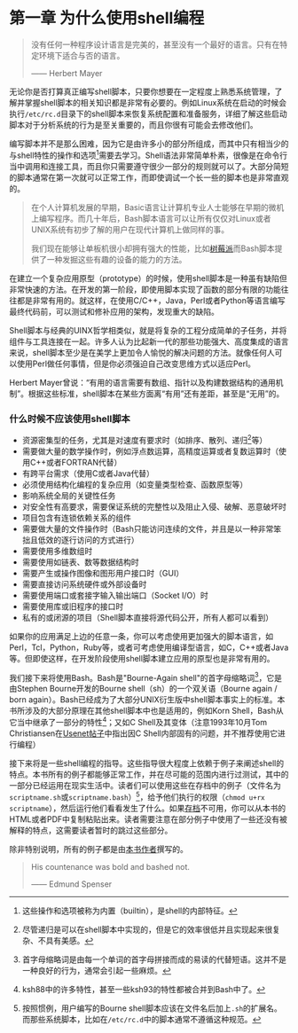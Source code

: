 # 第一章 为什么使用shell编程
> 没有任何一种程序设计语言是完美的，甚至没有一个最好的语言。只有在特定环境下适合与否的语言。
>
> —— Herbert Mayer

无论你是否打算真正编写shell脚本，只要你想要在一定程度上熟悉系统管理，了解并掌握shell脚本的相关知识都是非常有必要的。例如Linux系统在启动的时候会执行`/etc/rc.d`目录下的shell脚本来恢复系统配置和准备服务，详细了解这些启动脚本对于分析系统的行为是至关重要的，而且你很有可能会去修改他们。

编写脚本并不是那么困难，因为它是由许多小的部分所组成，而其中只有相当少的与shell特性的操作和选项[^1]需要去学习。Shell语法非常简单朴素，很像是在命令行当中调用和连接工具，而且你只需要遵守很少一部分的规则就可以了。大部分简短的脚本通常在第一次就可以正常工作，而即使调试一个长一些的脚本也是非常直观的。

> 在个人计算机发展的早期，Basic语言让计算机专业人士能够在早期的微机上编写程序。而几十年后，Bash脚本语言可以让所有仅仅对Linux或者UNIX系统有初步了解的用户在现代计算机上做同样的事。
> 
> 我们现在能够让单板机很小却拥有强大的性能，比如[树莓派](http://www.raspberrypi.org/)而Bash脚本提供了一种发掘这些有趣的设备的能力的方法。

在建立一个复杂应用原型（prototype）的时候，使用shell脚本是一种虽有缺陷但非常快速的方法。在开发的第一阶段，即使用脚本实现了函数的部分有限的功能往往都是非常有用的。就这样，在使用C/C++，Java，Perl或者Python等语言编写最终代码前，可以测试和修补应用的架构，发现重大的缺陷。

Shell脚本与经典的UINX哲学相类似，就是将复杂的工程分成简单的子任务，并将组件与工具连接在一起。许多人认为比起新一代的那些功能强大、高度集成的语言来说，shell脚本至少是在美学上更加令人愉悦的解决问题的方法。就像任何人可以使用Perl做任何事情，但是你必须强迫自己改变思维方式以适应Perl。

Herbert Mayer曾说：“有用的语言需要有数组、指针以及构建数据结构的通用机制”。根据这些标准，shell脚本在某些方面离“有用”还有差距，甚至是“无用”的。

### 什么时候不应该使用shell脚本
- 资源密集型的任务，尤其是对速度有要求时（如排序、散列、递归[^2]等）
- 需要做大量的数学操作时，例如浮点数运算，高精度运算或者复数运算时（使用C++或者FORTRAN代替）
- 有跨平台需求（使用C或者Java代替）
- 必须使用结构化编程的复杂应用（如变量类型检查、函数原型等）
- 影响系统全局的关键性任务
- 对安全性有高要求，需要保证系统的完整性以及阻止入侵、破解、恶意破坏时
- 项目包含有连锁依赖关系的组件
- 需要做大量的文件操作时（Bash只能访问连续的文件，并且是以一种非常笨拙且低效的逐行访问的方式进行）
- 需要使用多维数组时
- 需要使用如链表、数等数据结构时
- 需要产生或操作图像和图形用户接口时（GUI）
- 需要直接访问系统硬件或外部设备时
- 需要使用端口或套接字输入输出端口（Socket I/O）时
- 需要使用库或旧程序的接口时
- 私有的或闭源的项目（Shell脚本直接将源代码公开，所有人都可以看到）

如果你的应用满足上边的任意一条，你可以考虑使用更加强大的脚本语言，如Perl，Tcl，Python，Ruby等，或者可考虑使用编译型语言，如C，C++或者Java等。但即使这样，在开发阶段使用shell脚本建立应用的原型也是非常有用的。

我们接下来将使用Bash。Bash是"Bourne-Again shell"的首字母缩略词[^3]，它是由Stephen Bourne开发的Bourne shell（sh）的一个双关语（Bourne again / born again）。Bash已经成为了大部分UNIX衍生版中shell脚本事实上的标准。本书所涉及的大部分原理在其他shell脚本中也是适用的，例如Korn Shell，Bash从它当中继承了一部分的特性[^4]；又如C Shell及其变体（注意1993年10月Tom Christiansen在[Usenet帖子](http://www.faqs.org/faqs/unix-faq/shell/csh-whynot/)中指出因C Shell内部固有的问题，并不推荐使用它进行编程）

接下来将是一些shell编程的指导。这些指导很大程度上依赖于例子来阐述shell的特点。本书所有的例子都能够正常工作，并在尽可能的范围内进行过测试，其中的一部分已经运用在现实生活中。读者们可以使用这些在存档中的例子（文件名为`scriptname.sh`或`scriptname.bash`）[^5]，给予他们执行的权限（`chmod u+rx scriptname`），然后运行他们看看发生了什么。如果[存档](http://bash.deta.in/abs-guide-latest.tar.bz2)不可用，你可以从本书的HTML或者PDF中复制粘贴出来。读者需要注意在部分例子中使用了一些还没有被解释的特点，这需要读者暂时的跳过这些部分。

除非特别说明，所有的例子都是由[本书作者](mailto:thegrendel.abs@gmail.com)撰写的。

> His countenance was bold and bashed not.
>
> —— Edmund Spenser

[^1]: 这些操作和选项被称为内置（builtin），是shell的内部特征。
[^2]: 尽管递归是可以在shell脚本中实现的，但是它的效率很低并且实现起来很复杂、不具有美感。
[^3]: 首字母缩略词是由每一个单词的首字母拼接而成的易读的代替短语。这并不是一种良好的行为，通常会引起一些麻烦。
[^4]: ksh88中的许多特性，甚至一些ksh93的特性都被合并到Bash中了。
[^5]: 按照惯例，用户编写的Bourne shell脚本应该在文件名后加上`.sh`的扩展名。而那些系统脚本，比如在`/etc/rc.d`中的脚本通常不遵循这种规范。
